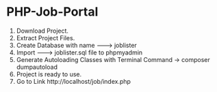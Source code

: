 # PHP-Job-Portal

1. Download Project.
2. Extract Project Files.
3. Create Database with name ---> joblister
4. Import ---> joblister.sql file to phpmyadmin
5. Generate Autoloading Classes with Terminal Command -> composer dumpautoload
6. Project is ready to use.
7. Go to Link http://localhost/job/index.php
